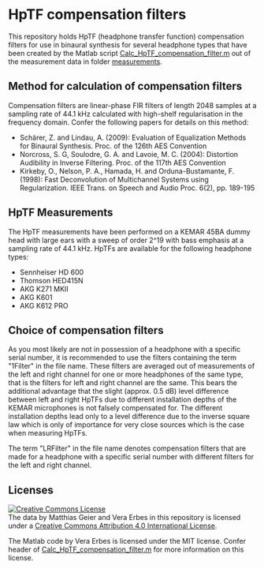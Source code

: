 # HpTF compensation filters
This repository holds HpTF (headphone transfer function) compensation filters for use in binaural synthesis for several headphone types that have been created by the Matlab script [Calc_HpTF_compensation_filter.m](http://github.com/spatialaudio/hptf-compensation-filters/blob/master/Calc_HpTF_compensation_filter.m) out of the measurement data in folder [measurements](http://github.com/spatialaudio/hptf-compensation-filters/tree/master/compensation_filters).

## Method for calculation of compensation filters
Compensation filters are linear-phase FIR filters of length 2048 samples at a sampling rate of 44.1 kHz calculated with high-shelf regularisation in the frequency domain. Confer the following papers for details on this method:
* Schärer, Z. and Lindau, A. (2009): Evaluation of Equalization Methods for Binaural Synthesis. Proc. of the 126th AES Convention
* Norcross, S. G, Soulodre, G. A. and Lavoie, M. C. (2004): Distortion Audibility in Inverse Filtering. Proc. of the 117th AES Convention
* Kirkeby, O., Nelson, P. A., Hamada, H. and Orduna-Bustamante, F. (1998): Fast Deconvolution of Multichannel Systems using Regularization. IEEE Trans. on Speech and Audio Proc. 6(2), pp. 189-195

## HpTF Measurements
The HpTF measurements have been performed on a KEMAR 45BA dummy head with large ears with a sweep of order 2^19 with bass emphasis at a sampling rate of 44.1 kHz. HpTFs are available for the following headphone types:
* Sennheiser HD 600
* Thomson HED415N
* AKG K271 MKII
* AKG K601
* AKG K612 PRO

## Choice of compensation filters
As you most likely are not in possession of a headphone with a specific serial number, it is recommended to use the filters containing the term "1Filter" in the file name. These filters are averaged out of measurements of the left and right channel for one or more headphones of the same type, that is the filters for left and right channel are the same. This bears the additional advantage that the slight (approx. 0.5 dB) level difference between left and right HpTFs due to different installation depths of the KEMAR microphones is not falsely compensated for. The different installation depths lead only to a level difference due to the inverse square law which is only of importance for very close sources which is the case when measuring HpTFs.

The term "LRFilter" in the file name denotes compensation filters that are made for a headphone with a specific serial number with different filters for the left and right channel.

## Licenses
<a rel="license" href="http://creativecommons.org/licenses/by/4.0/"><img alt="Creative Commons License" style="border-width:0" src="https://i.creativecommons.org/l/by/4.0/88x31.png" /></a><br />The data by Matthias Geier and Vera Erbes in this repository is licensed under a <a rel="license" href="http://creativecommons.org/licenses/by/4.0/">Creative Commons Attribution 4.0 International License</a>.

The Matlab code by Vera Erbes is licensed under the MIT license. Confer header of [Calc_HpTF_compensation_filter.m](http://github.com/spatialaudio/hptf-compensation-filters/blob/master/Calc_HpTF_compensation_filter.m) for more information on this license.
